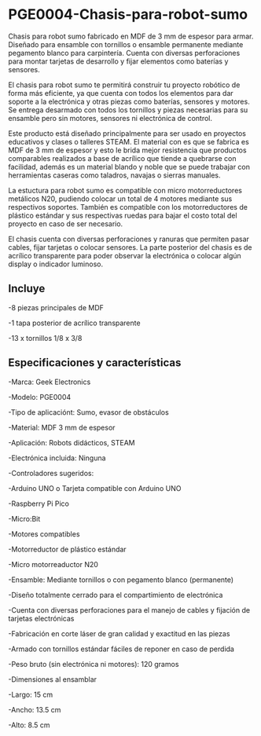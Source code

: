 # PGE0004-Chasis-para-robot-sumo
 Chasis para robot sumo fabricado en MDF de 3 mm de espesor para armar. Diseñado para ensamble con tornillos o ensamble permanente mediante pegamento blanco para carpintería.  Cuenta con diversas perforaciones para montar tarjetas de desarrollo y fijar elementos como baterías y sensores.

El chasis para robot sumo te permitirá construir tu proyecto robótico de forma más eficiente, ya que cuenta con todos los elementos para dar soporte a la electrónica y otras piezas como baterías, sensores y motores. Se entrega desarmado con todos los tornillos y piezas necesarias para su ensamble pero sin motores, sensores ni electrónica de control.

Este producto está diseñado principalmente para ser usado en proyectos educativos y clases o talleres STEAM. El material con es que se fabrica es MDF de 3 mm de espesor y esto le brida mejor resistencia que productos comparables realizados a base de acrílico que tiende a quebrarse con facilidad, además es un material blando y noble que se puede trabajar con herramientas caseras como taladros, navajas o sierras manuales.

La estuctura para robot sumo es compatible con micro motorreductores metálicos N20, pudiendo colocar un total de 4 motores mediante sus respectivos soportes. También es compatible con los motorreductores de plástico estándar y sus respectivas ruedas para bajar el costo total del proyecto en caso de ser necesario.

El chasis cuenta con diversas perforaciones y ranuras que permiten pasar cables, fijar tarjetas o colocar sensores. La parte posterior del chasis es de acrílico transparente para poder observar la electrónica o colocar algún display o indicador luminoso.

## Incluye
-8 piezas principales de MDF

-1 tapa posterior de acrílico transparente

-13 x tornillos 1/8 x 3/8
## Especificaciones y características
-Marca: Geek Electronics

-Modelo: PGE0004

-Tipo de aplicaciónt: Sumo, evasor de obstáculos

-Material: MDF 3 mm de espesor

-Aplicación: Robots didácticos, STEAM

-Electrónica incluida: Ninguna

-Controladores sugeridos:

-Arduino UNO o Tarjeta compatible con Arduino UNO

-Raspberry Pi Pico

-Micro:Bit

-Motores compatibles

-Motorreductor de plástico estándar

-Micro motorreaductor N20

-Ensamble: Mediante tornillos o con pegamento blanco (permanente)

-Diseño totalmente cerrado para el compartimiento de electrónica

-Cuenta con diversas perforaciones para el manejo de cables y fijación de tarjetas electrónicas

-Fabricación en corte láser de gran calidad y exactitud en las piezas

-Armado con tornillos estándar fáciles de reponer en caso de perdida

-Peso bruto (sin electrónica ni motores): 120 gramos

-Dimensiones al ensamblar

-Largo: 15 cm

-Ancho: 13.5 cm

-Alto: 8.5 cm


